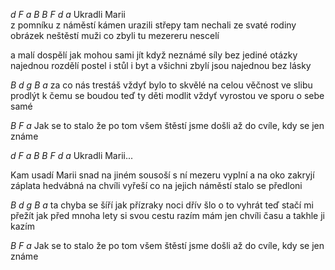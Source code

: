 *d F a B    B F d a*
Ukradli Marii    
z pomníku z náměstí
kámen urazili
střepy tam nechali
ze svaté rodiny
obrázek neštěstí
muži co zbyli
tu mezereru nescelí

a malí dospělí
jak mohou sami jít
když neznámé síly
bez jediné otázky
najednou rozdělí
postel i stůl i byt
a všichni zbylí
jsou najednou bez lásky

*B d g B a*
za co nás trestáš vždyť bylo to skvělé 
na celou věčnost ve slibu prodlýt
k čemu se boudou teď ty děti modlit
vždyť vyrostou ve sporu o sebe samé

*B F a*
Jak se to stalo že po tom všem štěstí
jsme došli až do cvíle, kdy se jen známe




*d F a B    B F d a*
Ukradli Marii...

Kam usadí Marii
snad na jiném sousoší
s ní mezeru vyplní
a na oko zakryjí
záplata hedvábná 
na chvíli vyřeší
co na jejich náměstí
stalo se předloni

*B d g B a*
ta chyba se šíří jak přízraky noci
dřív šlo o to vyhrát teď stačí mi přežít
jak před mnoha lety si svou cestu razím
mám jen chvíli času a takhle ji kazím

*B F a*
Jak se to stalo že po tom všem štěstí
jsme došli až do cvíle, kdy se jen známe

